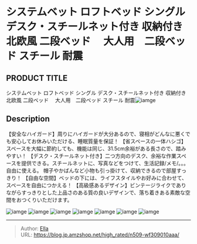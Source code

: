 # システムベット ロフトベッド  シングル デスク・スチールネット付き 収納付き 北欧風 二段ベッド 　大人用　二段ベッド スチール 耐震


## PRODUCT TITLE 

システムベット ロフトベッド  シングル デスク・スチールネット付き 収納付き 北欧風 二段ベッド 　大人用　二段ベッド スチール 耐震![iamge](https://b2bfiles1.gigab2b.cn/image/wkseller/305/20230731_933633219634d014d8bef481fa03ee14.jpg)

## Description

【安全なハイガード】周りにハイガードが大分あるので、寝相がどんなに悪くでも安心してお休みいただける、睡眠質量を保証！
【省スペースの一体ハシゴ】スペースを大幅に節約しても、機能は同じ、31.5cm余裕がある長さので、踏みやすい！
【デスク・スチールネット付き】二つ方向のデスク、余裕な作業スペースを提供できる。スチールネットに、写真などをつけて、生活記録/メモ/。。。自由に使える。 帽子やかばんなど小物も引っ掛けて、収納できるので部屋すっきり！
【自由な空間】ベッドの下には、ライフスタイルやお好みに合わせて、スペースを自由につかえる！
【高級感あるデザイン】ビンテージライクでありながらすっきりとした上品さのある質の良いデザインで、落ち着きある素敵な空間をおつくりいただけます。





![iamge](https://b2bfiles1.gigab2b.cn/image/wkseller/305/20230806_aa364dbbaa10c6482e7e89475fa15ee7.jpg)
![iamge](https://b2bfiles1.gigab2b.cn/image/wkseller/305/20230806_fbb3099356220971dd84f98de55f7a0a.jpg)
![iamge](https://b2bfiles1.gigab2b.cn/image/wkseller/305/20230806_5df8f2d14221d3f0294622276df318fb.jpg)
![iamge](https://b2bfiles1.gigab2b.cn/image/wkseller/305/20230806_5993e3caa9f74f2653d82b68847fbcb3.jpg)
![iamge](https://b2bfiles1.gigab2b.cn/image/wkseller/305/20230806_73c7b3143c6eb051dd6c04103c22f842.jpg)
![iamge](https://b2bfiles1.gigab2b.cn/image/wkseller/305/20230806_fb1bdc119f6a653ce818524e848549c3.jpg)
![iamge](https://b2bfiles1.gigab2b.cn/image/wkseller/305/20230806_bb3b316754313eacd59f6054cb9b67b6.jpg)


---

> Author: [Ella](https://blog.jp.amzshop.net/)  
> URL: https://blog.jp.amzshop.net/high_rated/n509-wf309010aaa/  

